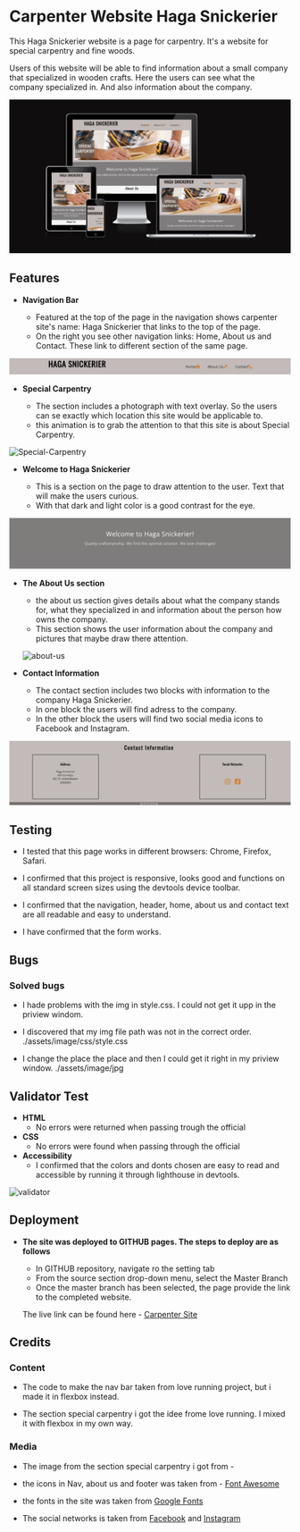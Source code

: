 # Carpenter Website Haga Snickerier

This Haga Snickerier website is a page for carpentry.
It's a website for special carpentry and fine woods.

Users of this website will be able to find information about a small company that specialized in wooden crafts.
Here the users can see what the company specialized in. 
And also information about the company.

![am-i](./assets/image/am-i-responsive.png)


## Features
* **Navigation Bar**

  * Featured at the top of the page in the navigation shows carpenter site's name: Haga Snickerier that links to the top of the page.
  * On the right you see other navigation links: Home, About us and Contact. These link to different section of the same page.

![navigation](./assets/image/head.png)


* **Special Carpentry**

  * The section includes a photograph with text overlay. So the users can se exactly which location this site would be applicable to.
  * this animation is to grab the attention to that this site is about Special Carpentry.

![Special-Carpentry](./assets/image/first-section.png)

* **Welcome to Haga Snickerier**

  * This is a section on the page to draw attention to the user. Text that will make the users curious.
  * With that dark and light color is a good contrast for the eye.
  
 ![welcome](./assets/image/welcome.png)

* **The About Us section**

  * the about us section gives details about what the company stands for, what they specialized in and information about the person how owns the company.
  * This section shows the user information about the company and pictures that maybe draw there attention.


  ![about-us](./assets/image/about%20us.png)

* **Contact Information**
  * The contact section includes two blocks with information to the company Haga Snickerier.
  * In one block the users will find adress to the company.
  * In the other block the users will find two social media icons to Facebook and Instagram.

![contact](./assets/image/contact.png)

## Testing

* I tested that this page works in different browsers: Chrome, Firefox, Safari.

* I confirmed that this project is responsive, looks good and functions on all standard screen sizes using the devtools device toolbar.

* I confirmed that the navigation, header, home, about us and contact text are all readable and easy to understand.

* I have confirmed that the form works.

## Bugs

### Solved bugs

* I hade problems with the img in style.css. I could not get it upp in the priview windom.

* I discovered that my img file path was not in the correct order.
./assets/image/css/style.css

* I change the place the place and then I could get it right in my priview window.
./assets/image/jpg

## Validator Test

* **HTML**
  * No errors were returned when passing trough the official 
* **CSS**
  * No errors were found when passing through the official
* **Accessibility**
  * I confirmed that the colors and donts chosen are easy to read and accessible by running it through lighthouse in devtools.

![validator](./assets/image/Ska%CC%88rmavbild%202022-09-08%20kl.%2013.56.29.png)


## Deployment

* **The site was deployed to GITHUB pages. The steps to deploy are as follows**
  * In GITHUB repository, navigate ro the setting tab
  * From the source section drop-down menu, select the Master Branch
  * Once the master branch has been selected, the page provide the link to the completed website.

  The live link can be found here - [Carpenter Site](https://emmarubih.github.io/portfolio1-carpenter/)
  

## Credits

### Content

* The code to make the nav bar taken from love running project, but i made it in flexbox instead.

* The section special carpentry i got the idee frome love running. I mixed it with flexbox in my own way.

### Media
* The image from the section special carpentry i got from - 

* the icons in Nav, about us and footer was taken from - [Font Awesome](https://fontawesome.com/)

* the fonts in the site was taken from [Google Fonts](https://fonts.google.com/)

* The social networks is taken from [Facebook](https://facebook.com/) and [Instagram](https://instagram.com)











